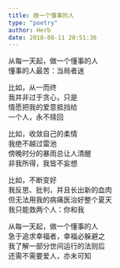 ```yaml
---  
title: 做一个懂事的人  
type: "poetry"  
author: Herb  
date: 2018-08-11 20:51:30  
---  
```

从每一天起，做一个懂事的人  
懂事的人最苦：当局者迷  

比如，从一而终  
我并非过于贪心，只是  
情愿把我的爱意抵挡给  
一个人，永不赎回  

比如，收敛自己的柔情  
我绝不越过雷池  
傍晚时分的暴雨总让人清醒  
非我所得，我皆不妄想  

比如，不断变好  
我反思、批判，并且长出新的血肉  
但无法用我的病痛医治好整个夏天  
我只能救两个人：你和我  

从每一天起，做一个懂事的人  
急于追求幸福者，幸福必躲避之  
我了解一部分世间运行的法则后  
还需不需要爱人，亦未可知